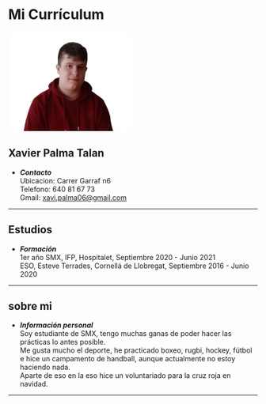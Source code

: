 # Mi Currículum
<img src="fotoxavi.png" with="100" height="200">

## Xavier Palma Talan
- ___Contacto___ <br>
Ubicacion: Carrer Garraf n6 <br>
Telefono: 640 81 67 73 <br>
Gmail: xavi.palma06@gmail.com
___
## Estudios
- ___Formación___ <br>
1er año SMX, IFP, Hospitalet, Septiembre 2020 - Junio 2021 <br>
ESO, Esteve Terrades, Cornellá de Llobregat, Septiembre 2016 - Junio 2020 <br>
___
## sobre mi
- ___Información personal___ <br>
Soy estudiante de SMX, tengo muchas ganas de poder hacer las prácticas lo antes posible. <br>
Me gusta mucho el deporte, he practicado boxeo, rugbi, hockey, fútbol e hice un campamento de handball, aunque actualmente no estoy haciendo nada. <br>
Aparte de eso en la eso hice un voluntariado para la cruz roja en navidad. <br>
___
